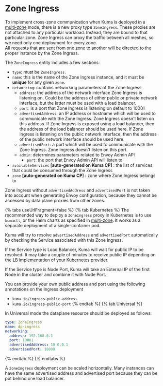 ---
---
# Zone Ingress

To implement cross-zone communication when Kuma is deployed in a [multi-zone](../deployments/multi-zone) mode, there is a new proxy type `ZoneIngress`.
These proxies are not attached to any particular workload. Instead, they are bound to that particular zone.
Zone Ingress can proxy the traffic between all meshes, so we need only one deployment for every zone.  
All requests that are sent from one zone to another will be directed to the proper instance by the Zone Ingress.

The `ZoneIngress` entity includes a few sections:

* `type`: must be `ZoneIngress`.
* `name`: this is the name of the Zone Ingress instance, and it must be **unique** for any given `zone`.
* `networking`: contains networking parameters of the Zone Ingress
    * `address`: the address of the network interface Zone Ingress is listening on. Could be the address of either
      public or private network interface, but the latter must be used with a load balancer.
    * `port`: is a port that Zone Ingress is listening on default to 10001
    * `advertisedAddress`: an IP address or hostname which will be used to communicate with the Zone Ingress. Zone Ingress
      doesn't listen on this address. If Zone Ingress is exposed using a load balancer, then the address of the load balancer
      should be used here. If Zone Ingress is listening on the public network interface, then the address of the public network
      interface should be used here.
    * `advertisedPort`: a port which will be used to communicate with the Zone Ingress. Zone Ingress doesn't listen on this port.
    * `admin`: determines parameters related to Envoy Admin API
      * `port`: the port that Envoy Admin API will listen to
* `availableServices` **[auto-generated on Kuma CP]** : the list of services that could be consumed through the Zone Ingress
* `zone` **[auto-generated on Kuma CP]** : zone where Zone Ingress belongs to

Zone Ingress without `advertisedAddress` and `advertisedPort` is not taken into account when generating Envoy configuration, because they cannot be accessed by data plane proxies from other zones.

{% tabs useUrlFragment=false %}
{% tab Kubernetes %}
The recommended way to deploy a `ZoneIngress` proxy in Kubernetes is to use `kumactl`, or the Helm charts as specified in [multi-zone](../deployments/multi-zone). It works as a separate deployment of a single-container pod.

Kuma will try to resolve `advertisedAddress` and `advertisedPort` automatically by checking the Service associated with this Zone Ingress.

If the Service type is Load Balancer, Kuma will wait for public IP to be resolved. It may take a couple of minutes to receive public IP depending on the LB implementation of your Kubernetes provider.

If the Service type is Node Port, Kuma will take an External IP of the first Node in the cluster and combine it with Node Port.

You can provide your own public address and port using the following annotations on the Ingress deployment
* `kuma.io/ingress-public-address`
* `kuma.io/ingress-public-port`
  {% endtab %}
  {% tab Universal %}

In Universal mode the dataplane resource should be deployed as follows:

```yaml
type: ZoneIngress
name: dp-ingress
networking:
  address: 192.168.0.1
  port: 10001
  advertisedAddress: 10.0.0.1
  advertisedPort: 10000
```
{% endtab %}
{% endtabs %}

A `ZoneIngress` deployment can be scaled horizontally. Many instances can have the same advertised address and advertised port because they can be put behind one load balancer.
